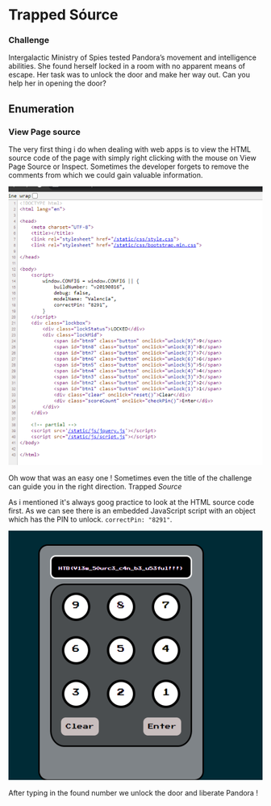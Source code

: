 # Trapped Sóurce

### Challenge

Intergalactic Ministry of Spies tested Pandora’s movement and intelligence abilities. She found herself locked in a room with no apparent means of escape. Her task was to unlock the door and make her way out. Can you help her in opening the door?


## Enumeration

### View Page source
The very first thing i do when dealing with web apps is to view the HTML source code of the page with simply right clicking with the mouse on View Page Source or Inspect. Sometimes the developer forgets to remove the comments from which we could gain valuable information.

![alt text](view-source.png "Title")

Oh wow that was an easy one ! Sometimes even the title of the challenge can guide you in the right direction. Trapped *Source*

As i mentioned it's always goog practice to look at the HTML source code first.
As we can see there is an embedded JavaScript script with an object which has the PIN to unlock. `correctPin: "8291"`.

![alt text](unlock.png "Title")

After typing in the found number we unlock the door and liberate Pandora !